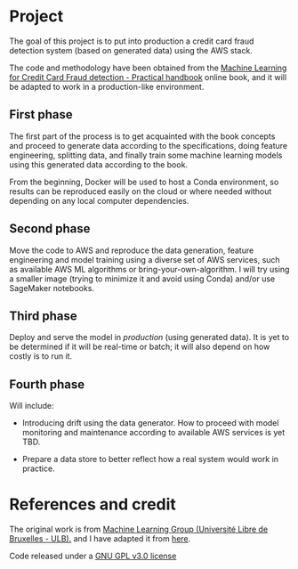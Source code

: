# Project

The goal of this project is to put into production a credit card fraud detection system (based on generated data) using the AWS stack.

The code and methodology have been obtained from the [Machine Learning for Credit Card Fraud detection - Practical handbook](https://fraud-detection-handbook.github.io/) online book, and it will be adapted to work in a production-like environment.

## First phase

The first part of the process is to get acquainted with the book concepts and proceed to generate data according to the specifications, doing feature engineering, splitting data, and finally train some machine learning models using this generated data according to the book.

From the beginning, Docker will be used to host a Conda environment, so results can be reproduced easily on the cloud or where needed without depending on any local computer dependencies.

## Second phase

Move the code to AWS and reproduce the data generation, feature engineering and model training using a diverse set of AWS services, such as available AWS ML algorithms or bring-your-own-algorithm. I will try using a smaller image (trying to minimize it and avoid using Conda) and/or use SageMaker notebooks.

## Third phase

Deploy and serve the model in *production* (using generated data). It is yet to be determined if it will be real-time or batch; it will also depend on how costly is to run it.

## Fourth phase

Will include:

- Introducing drift using the data generator. How to proceed with model monitoring and maintenance according to available AWS services is yet TBD.

- Prepare a data store to better reflect how a real system would work in practice.


# References and credit

The original work is from [Machine Learning Group (Université Libre de Bruxelles - ULB).](https://mlg.ulb.ac.be/wordpress/) and I have adapted it from [here](https://fraud-detection-handbook.github.io/fraud-detection-handbook/index.html).

Code released under a [GNU GPL v3.0 license](https://www.gnu.org/licenses/gpl-3.0.en.html)